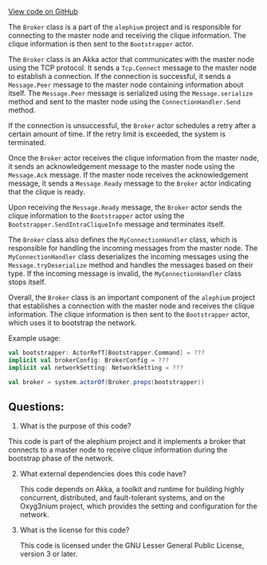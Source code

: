 [View code on GitHub](https://github.com/alephium/alephium/flow/src/main/scala/org/alephium/flow/network/bootstrap/Broker.scala)

The `Broker` class is a part of the `alephium` project and is responsible for connecting to the master node and receiving the clique information. The clique information is then sent to the `Bootstrapper` actor. 

The `Broker` class is an Akka actor that communicates with the master node using the TCP protocol. It sends a `Tcp.Connect` message to the master node to establish a connection. If the connection is successful, it sends a `Message.Peer` message to the master node containing information about itself. The `Message.Peer` message is serialized using the `Message.serialize` method and sent to the master node using the `ConnectionHandler.Send` method. 

If the connection is unsuccessful, the `Broker` actor schedules a retry after a certain amount of time. If the retry limit is exceeded, the system is terminated. 

Once the `Broker` actor receives the clique information from the master node, it sends an acknowledgement message to the master node using the `Message.Ack` message. If the master node receives the acknowledgement message, it sends a `Message.Ready` message to the `Broker` actor indicating that the clique is ready. 

Upon receiving the `Message.Ready` message, the `Broker` actor sends the clique information to the `Bootstrapper` actor using the `Bootstrapper.SendIntraCliqueInfo` message and terminates itself. 

The `Broker` class also defines the `MyConnectionHandler` class, which is responsible for handling the incoming messages from the master node. The `MyConnectionHandler` class deserializes the incoming messages using the `Message.tryDeserialize` method and handles the messages based on their type. If the incoming message is invalid, the `MyConnectionHandler` class stops itself. 

Overall, the `Broker` class is an important component of the `alephium` project that establishes a connection with the master node and receives the clique information. The clique information is then sent to the `Bootstrapper` actor, which uses it to bootstrap the network. 

Example usage:

```scala
val bootstrapper: ActorRefT[Bootstrapper.Command] = ???
implicit val brokerConfig: BrokerConfig = ???
implicit val networkSetting: NetworkSetting = ???

val broker = system.actorOf(Broker.props(bootstrapper))
```
## Questions: 
 1. What is the purpose of this code?
   
   This code is part of the alephium project and it implements a broker that connects to a master node to receive clique information during the bootstrap phase of the network.

2. What external dependencies does this code have?
   
   This code depends on Akka, a toolkit and runtime for building highly concurrent, distributed, and fault-tolerant systems, and on the Oxyg3nium project, which provides the setting and configuration for the network.

3. What is the license for this code?
   
   This code is licensed under the GNU Lesser General Public License, version 3 or later.